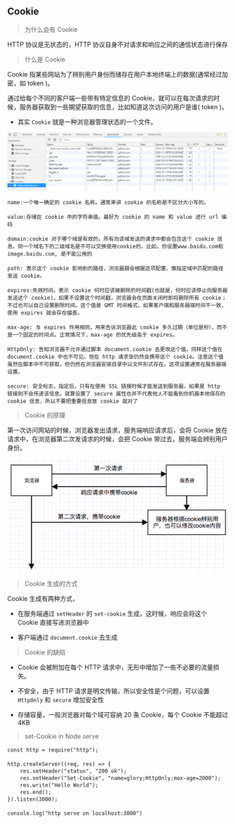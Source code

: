 ## Cookie

> 为什么会有 Cookie

HTTP 协议是无状态的，HTTP 协议自身不对请求和响应之间的通信状态进行保存

> 什么是 Cookie

Cookie 指某些网站为了辨别用户身份而储存在用户本地终端上的数据(通常经过加密，如 token )。

通过给每个不同的客户端一些带有特定信息的 Cookie，就可以在每次请求的时候，服务器获取到一些期望获取的信息，比如知道这次访问的用户是谁( token )。

-   其实 `Cookie` 就是一种浏览器管理状态的一个文件。

![Cookie](./imgs/cookie.png)

```
name:一个唯一确定的 cookie 名称。通常来讲 cookie 的名称是不区分大小写的。

value:存储在 cookie 中的字符串值。最好为 cookie 的 name 和 value 进行 url 编码

domain:cookie 对于哪个域是有效的。所有向该域发送的请求中都会包含这个 cookie 信息。同一个域名下的二级域名是不可以交换使用cookie的，比如，你设置www.baidu.com和image.baidu.com, 是不能公用的

path: 表示这个 cookie 影响到的路径，浏览器跟会根据这项配置，像指定域中匹配的路径发送 cookie。

expires:失效时间，表示 cookie 何时应该被删除的时间戳(也就是，何时应该停止向服务器发送这个 cookie)。如果不设置这个时间戳，浏览器会在页面关闭时即将删除所有 cookie；不过也可以自己设置删除时间。这个值是 GMT 时间格式，如果客户端和服务器端时间不一致，使用 expires 就会存在偏差。

max-age: 与 expires 作用相同，用来告诉浏览器此 cookie 多久过期（单位是秒），而不是一个固定的时间点。正常情况下，max-age 的优先级高于 expires。

HttpOnly: 告知浏览器不允许通过脚本 document.cookie 去更改这个值，同样这个值在 document.cookie 中也不可见。但在 http 请求张仍然会携带这个 cookie。注意这个值虽然在脚本中不可获取，但仍然在浏览器安装目录中以文件形式存在。这项设置通常在服务器端设置。

secure: 安全标志，指定后，只有在使用 SSL 链接时候才能发送到服务器，如果是 http 链接则不会传递该信息。就算设置了 secure 属性也并不代表他人不能看到你机器本地保存的 cookie 信息，所以不要把重要信息放 cookie 就对了
```

> Cookie 的原理

第一次访问网站的时候，浏览器发出请求，服务端响应请求后，会将 Cookie 放在请求中，在浏览器第二次发请求的时候，会把 Cookie 带过去，服务端会辨别用户身份。

![Cookie原理](./imgs/cookie原理.png)

> Cookie 生成的方式

Cookie 生成有两种方式，

-   在服务端通过 `setHeader` 的 `set-cookie` 生成，这时候，响应会将这个 Cookie 直接写进浏览器中

-   客户端通过 `document.cookie` 去生成

> Cookie 的缺陷

-   Cookie 会被附加在每个 HTTP 请求中，无形中增加了一些不必要的流量损失。

-   不安全，由于 HTTP 请求是明文传输，所以安全性是个问题，可以设置 `HttpOnly` 和 `secure` 增加安全性

-   存储容量，一般浏览器对每个域可容纳 20 条 Cookie，每个 Cookie 不能超过 4KB


> set-Cookie in Node serve

```
const http = require("http");

http.createServer((req, res) => {
    res.setHeader("status", "200 ok");
    res.setHeader("Set-Cookie", "name=glory;HttpOnly;max-age=2000");
    res.write("Hello World");
    res.end();
}).listen(3000);

console.log("http serve on localhost:3000")
```